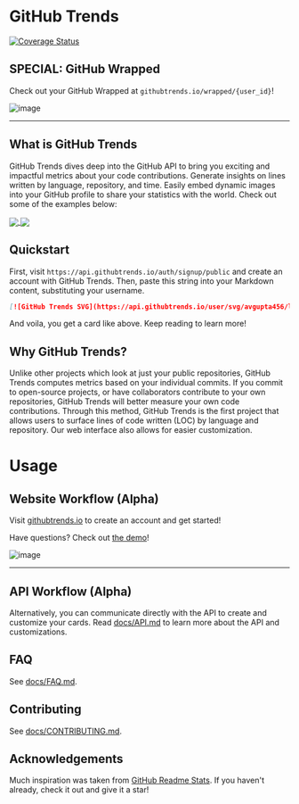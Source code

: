 # GitHub Trends

[![Coverage Status](https://coveralls.io/repos/github/avgupta456/github-trends/badge.svg?t=jQQ3FK)](https://coveralls.io/github/avgupta456/github-trends)

## SPECIAL: GitHub Wrapped

Check out your GitHub Wrapped at `githubtrends.io/wrapped/{user_id}`!

![image](https://user-images.githubusercontent.com/16708871/143486536-83e85294-2839-4cf1-9e14-685c05da918b.png)

---

## What is GitHub Trends

GitHub Trends dives deep into the GitHub API to bring you exciting and impactful metrics about your code contributions. Generate insights on lines written by language, repository, and time. Easily embed dynamic images into your GitHub profile to share your statistics with the world. Check out some of the examples below:

<a href="https://githubtrends.io">
  <img align="center" src="https://api.githubtrends.io/user/svg/avgupta456/langs?time_range=one_year&include_private=True" />
</a>
<a href="https://githubtrends.io">
  <img align="center" src="https://api.githubtrends.io/user/svg/avgupta456/repos?time_range=one_year&include_private=True" />
</a>

## Quickstart

First, visit `https://api.githubtrends.io/auth/signup/public` and create an account with GitHub Trends. Then, paste this string into your Markdown content, substituting your username.

```md
[![GitHub Trends SVG](https://api.githubtrends.io/user/svg/avgupta456/langs)](https://githubtrends.io)
```

And voila, you get a card like above. Keep reading to learn more!

## Why GitHub Trends?

Unlike other projects which look at just your public repositories, GitHub Trends computes metrics based on your individual commits. If you commit to open-source projects, or have collaborators contribute to your own repositories, GitHub Trends will better measure your own code contributions. Through this method, GitHub Trends is the first project that allows users to surface lines of code written (LOC) by language and repository. Our web interface also allows for easier customization.

# Usage

## Website Workflow (Alpha)

Visit [githubtrends.io](https://www.githubtrends.io) to create an account and get started!

Have questions? Check out [the demo](https://www.githubtrends.io/demo)!

![image](https://user-images.githubusercontent.com/16708871/138611082-105e4dbc-8a27-4f68-8045-f9d86c912429.png)

---

## API Workflow (Alpha)

Alternatively, you can communicate directly with the API to create and customize your cards. Read [docs/API.md](https://github.com/avgupta456/github-trends/blob/main/docs/API.md) to learn more about the API and customizations.

## FAQ

See [docs/FAQ.md](https://github.com/avgupta456/github-trends/blob/main/docs/FAQ.md).

## Contributing

See [docs/CONTRIBUTING.md](https://github.com/avgupta456/github-trends/blob/main/docs/CONTRIBUTING.md).

## Acknowledgements

Much inspiration was taken from [GitHub Readme Stats](https://github.com/anuraghazra/github-readme-stats). If you haven't already, check it out and give it a star!
